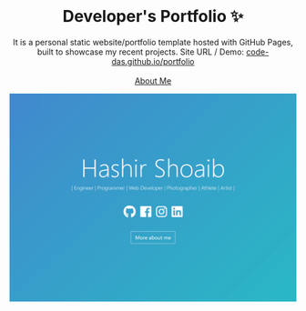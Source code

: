 <!-- PROJECT LOGO -->
<br />
<p align="center">
  <h1 align="center">Developer's Portfolio ✨</h1>

  <p align="center">
    It is a personal static website/portfolio template hosted with GitHub Pages, built to showcase my recent projects. Site URL / Demo: 
    <a href="https://code-das.github.io/portfolio">code-das.github.io/portfolio</a>
    <br />
    <br />
    <a href="https://code-das.github.io">About Me</a>
  </p>
</p>

[![Site preview](/public/social-image.png)](https://code-das.github.io/portfolio)
